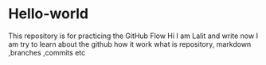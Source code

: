 # Hello-world
This repository is for practicing the GitHub Flow
Hi I am Lalit and write now I am try to learn about the github how it work what is repository, markdown ,branches ,commits etc 
